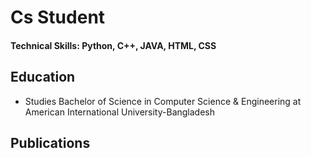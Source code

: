 # Cs Student

#### Technical Skills: Python, C++, JAVA, HTML, CSS

## Education
- Studies Bachelor of Science in Computer Science & Engineering at American International University-Bangladesh








## Publications
